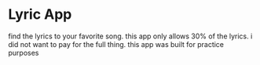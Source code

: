 # Lyric App 

find the lyrics to your favorite song. this app only allows 30% of the lyrics. i did not want to pay for the full thing. this app was built for practice purposes
